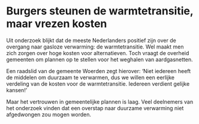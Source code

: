 # Burgers steunen de warmtetransitie, maar vrezen kosten

Uit onderzoek blijkt dat de meeste Nederlanders positief zijn over de overgang naar gasloze verwarming: de warmtetransitie. Wel maakt men zich zorgen over hoge kosten voor alternatieven. Toch vraagt de overheid gemeenten om plannen op te stellen voor het weghalen van aardgasnetten.

Een raadslid van de gemeente Woerden zegt hierover: ‘Niet iedereen heeft de middelen om duurzaam te verwarmen, dus we willen een eerlijke verdeling van de kosten voor de warmtetransitie. Iedereen verdient gelijke kansen!’

Maar het vertrouwen in gemeentelijke plannen is laag. Veel deelnemers van het onderzoek vinden dat een overstap naar duurzame verwarming niet afgedwongen zou mogen worden.

